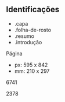 ## Identificações
- .capa
- .folha-de-rosto
- .resumo
- .introdução

Página
- px: 595 x 842
- mm: 210 x 297

6741

2378